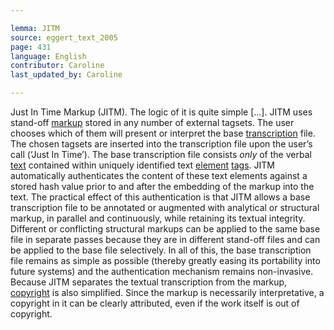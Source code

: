 ```yaml
---

lemma: JITM
source: eggert_text_2005
page: 431
language: English
contributor: Caroline
last_updated_by: Caroline

---
```


Just In Time Markup (JITM). The logic of it is quite simple [...]. JITM uses stand-off [markup](markup.html) stored in any number of external tagsets. The user chooses which of them will present or interpret the base [transcription](transcription.html) file. The chosen tagsets are inserted into the transcription file upon the user’s call (‘Just In Time’). The base transcription file consists _only_ of the verbal [text](text.html) contained within uniquely identified text [element](element.html) [tags](tag.html). JITM automatically authenticates the content of these text elements against a stored hash value prior to and after the embedding of the markup into the text. The practical effect of this authentication is that JITM allows a base transcription file to be annotated or augmented with analytical or structural markup, in parallel and continuously, while retaining its textual integrity. Different or conflicting structural markups can be applied to the same base file in separate passes because they are in different stand-off files and can be applied to the base file selectively. In all of this, the base transcription file remains as simple as possible (thereby greatly easing its portability into future systems) and the authentication mechanism remains non-invasive. Because JITM separates the textual transcription from the markup, [copyright](copyright.html) is also simplified. Since the markup is necessarily interpretative, a copyright in it can be clearly attributed, even if the work itself is out of copyright.
